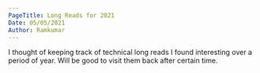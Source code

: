 ```yaml
---
PageTitle: Long Reads for 2021
Date: 05/05/2021
Author: Ramkumar
---
```


I thought of keeping track of technical long reads I found interesting over a period of year. Will be good to visit them back after certain time. 